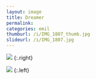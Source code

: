 ```yaml
---
layout: image
title: Dreamer
permalink: 
categories: emil
thumburl: /i/IMG_1807_thumb.jpg
slideurl: /i/IMG_1807.jpg 
---
```

![]({{site.url}}/i/IMG_1807.jpg)
{:.right}

![]({{site.url}}/i/IMG_1810.jpg)
{:.left}


